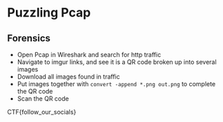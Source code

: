 # Puzzling Pcap
## Forensics

- Open Pcap in Wireshark and search for http traffic
- Navigate to imgur links, and see it is a QR code broken up into several images
- Download all images found in traffic
- Put images together with `convert -append *.png out.png` to complete the QR code
- Scan the QR code

CTF{follow_our_socials}
